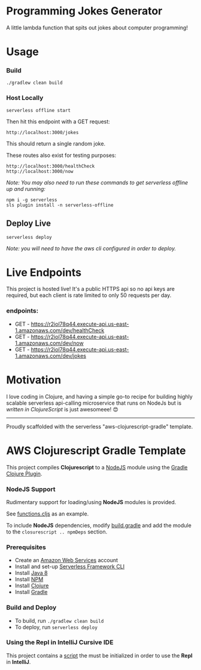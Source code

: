 # Programming Jokes Generator
A little lambda function that spits out jokes about computer programming!

# Usage

### Build
```
./gradlew clean build
```

### Host Locally
```
serverless offline start
```

Then hit this endpoint with a GET request:
```
http://localhost:3000/jokes
```

This should return a single random joke.

These routes also exist for testing purposes:
```
http://localhost:3000/healthCheck
http://localhost:3000/now
```

_Note: You may also need to run these commands to get serverless offline up and running:_
```
npm i -g serverless
sls plugin install -n serverless-offline
```

## Deploy Live
```
serverless deploy
```

_Note: you will need to have the aws cli configured in order to deploy._


# Live Endpoints
This project is hosted live! It's a public HTTPS api so no api keys are required, but each client is rate limited to only 50 requests per day.

### endpoints:
  - GET - https://r2iol78q44.execute-api.us-east-1.amazonaws.com/dev/healthCheck
  - GET - https://r2iol78q44.execute-api.us-east-1.amazonaws.com/dev/now
  - GET - https://r2iol78q44.execute-api.us-east-1.amazonaws.com/dev/jokes


# Motivation
I love coding in Clojure, and having a simple go-to recipe for building highly scalable serverless api-calling microservice that runs on NodeJs but is _written in ClojureScript_ is just awesomeee! 😍

---

Proudly scaffolded with the serverless "aws-clojurescript-gradle" template.

# AWS Clojurescript Gradle Template

This project compiles **Clojurescript** to a [NodeJS](https://nodejs.org/en/) module using the [Gradle Clojure Plugin](https://gradle-clojure.github.io/gradle-clojure/index.html).

### NodeJS Support

Rudimentary support for loading/using **NodeJS** modules is provided.

See [functions.cljs](./src/main/clojurescript/serverless/functions.cljs) as an example.

To include **NodeJS** dependencies, modify [build.gradle](./build.gradle) and add the module to the `closurescript .. npmDeps` section.

### Prerequisites

- Create an [Amazon Web Services](https://aws.amazon.com) account
- Install and set-up [Serverless Framework CLI](https://serverless.com)
- Install [Java 8](http://www.oracle.com/technetwork/java/javase/downloads/jdk8-downloads-2133151.html)
- Install [NPM](https://www.npmjs.com/get-npm)
- Install [Clojure](https://clojure.org/guides/getting_started)
- Install [Gradle](https://gradle.org/install/)

### Build and Deploy

- To build, run `./gradlew clean build`
- To deploy, run `serverless deploy`

### Using the Repl in IntelliJ Cursive IDE

This project contains a [script](./scripts/node_repl.clj) the must be initialized in order to use the **Repl** in **IntelliJ**.
